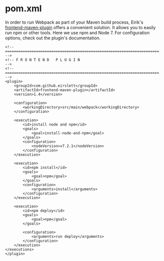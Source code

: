 # pom.xml

In order to run Webpack as part of your Maven build process, Eirik's [frontend-maven-plugin](https://github.com/eirslett/frontend-maven-plugin) offers a convenient solution. It allows you to easily run npm or other tools. Here we use npm and Node 7. For configuration options, check out the plugin's documentation.

```
<!-- ====================================================================== -->
<!-- F R O N T E N D   P L U G I N                                          -->
<!-- ====================================================================== -->
<plugin>
    <groupId>com.github.eirslett</groupId>
    <artifactId>frontend-maven-plugin</artifactId>
    <version>1.4</version>

    <configuration>
        <workingDirectory>src/main/webpack</workingDirectory>
    </configuration>

    <execution>
        <id>install node and npm</id>
        <goals>
            <goal>install-node-and-npm</goal>
        </goals>
        <configuration>
            <nodeVersion>v7.2.1</nodeVersion>
        </configuration>
    </execution>

    <execution>
        <id>npm install</id>
        <goals>
            <goal>npm</goal>
        </goals>
        <configuration>
            <arguments>install</arguments>
        </configuration>
    </execution>

    <execution>
        <id>npm deploy</id>
        <goals>
            <goal>npm</goal>
        </goals>

        <configuration>
            <arguments>run deploy</arguments>
        </configuration>
    </execution>
</executions>
</plugin>
```
